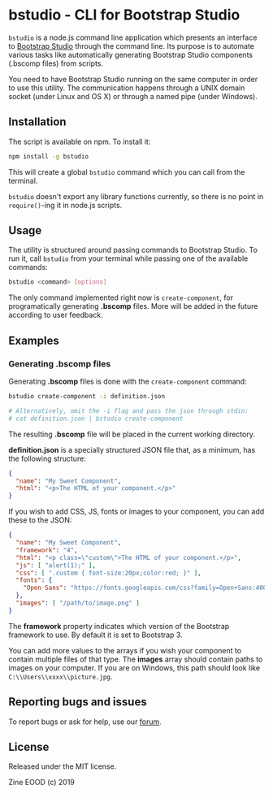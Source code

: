 # bstudio - CLI for Bootstrap Studio

`bstudio` is a node.js command line application which presents an interface to
[Bootstrap Studio](https://bootstrapstudio.io/) through the command line. Its
purpose is to automate various tasks like automatically generating Bootstrap
Studio components (.bscomp files) from scripts.

You need to have Bootstrap Studio running on the same computer in order to use
this utility. The communication happens through a UNIX domain socket (under 
Linux and OS X) or through a named pipe (under Windows).

## Installation

The script is available on npm. To install it:

```sh
npm install -g bstudio
```

This will create a global `bstudio` command which you can call from the
terminal.

`bstudio` doesn't export any library functions currently, so there is no 
point in `require()`-ing it in node.js scripts.

## Usage

The utility is structured around passing commands to Bootstrap Studio. To run
it, call `bstudio` from your terminal while passing one of the available 
commands:

```sh
bstudio <command> [options]
```

The only command implemented right now is `create-component`, for 
programatically generating **.bscomp** files. More will be added in the future 
according to user feedback.

## Examples

### Generating .bscomp files

Generating **.bscomp** files is done with the `create-component` command:

```sh
bstudio create-component -i definition.json

# Alternatively, omit the -i flag and pass the json through stdin:
# cat definition.json | bstudio create-component
```

The resulting **.bscomp** file will be placed in the current working directory.

**definition.json** is a specially structured JSON file that, as a 
minimum, has the following structure:

```json
{
  "name": "My Sweet Component",
  "html": "<p>The HTML of your component.</p>"
}
```

If you wish to add CSS, JS, fonts or images to your component, you can add
these to the JSON:

```json
{
  "name": "My Sweet Component",
  "framework": "4",
  "html": "<p class=\"custom\">The HTML of your component.</p>",
  "js": [ "alert(1);" ],
  "css": [ ".custom { font-size:20px;color:red; }" ],
  "fonts": { 
    "Open Sans": "https://fonts.googleapis.com/css?family=Open+Sans:400,700"
  },
  "images": [ "/path/to/image.png" ]
}
```

The **framework** property indicates which version of the Bootstrap framework 
to use. By default it is set to Bootstrap 3.

You can add more values to the arrays if you wish your component to contain 
multiple files of that type. The **images** array should contain paths to 
images on your computer. If you are on Windows, this path should look like
`C:\\Users\\xxxx\\picture.jpg`.

## Reporting bugs and issues

To report bugs or ask for help, use our [forum](https://bootstrapstudio.io/forums/).

## License

Released under the MIT license. 

Zine EOOD (c) 2019